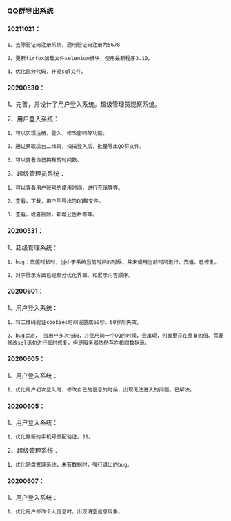 ### QQ群导出系统

#### 20211021：

    1、去除验证码注册系统，通用验证码注册为5678
    
    2、更新firfox加载文件selenium模块，使用最新程序3.10。
    
    3、优化部分代码，补充sql文件。
    
#### 20200530：
  
  1、完善，并设计了用户登入系统。超级管理员观察系统。

  2、用户登入系统：

    1、可以实现注册，登入，修改密码等功能。

    2、通过获取后台二维码，扫描登入后，批量导出QQ群文件。

    3、可以查看自己拥有的时间数。

  3、超级管理员系统：

    1、可以查看用户账号的使用时间，进行充值等等。

    2、查看，下载，用户所导出的QQ群文件。

    3、查看，或者删除，新增公告栏等等。

#### 20200531：

  1、超级管理系统：
    
    1、bug：充值时长时，当小于系统当前时间的时候，并未使用当前时间进行，充值。已修复。
    
    2、对于展示方面已经部分优化界面。和展示内容顺序。
    
#### 20200601：
  
  1、用户登入系统：
    
    1、将二维码验证cookies时间设置成60秒。60秒后失效。
    
    2、bug状态， 当用户多次扫码，并使用同一个QQ的时候，会出现，列表里存在重复的值。需要修改sql语句进行临时修复。但是服务器依然存在相同数据源。
    
#### 20200605：
  
  1、用户登入系统：
    
    1、优化用户初次登入时，修改自己的信息的时候，出现无法进入的问题。已解决。
    
    
#### 20200605：
  
  1、用户登入系统：
    
    1、优化最新的手机号匹配验证。JS。
    
  2、超级管理系统：
  
    1、优化网盘管理系统，未有数据时，强行退出的bug。

#### 20200607：
  
  1、用户登入系统：
    
    1、优化用户修改个人信息时，出现清空信息现象。
    

